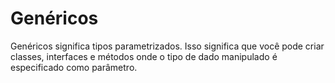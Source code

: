 # Genéricos 

Genéricos significa tipos parametrizados. Isso significa que você pode criar classes, interfaces e métodos onde o tipo de dado manipulado é especificado como parâmetro.

